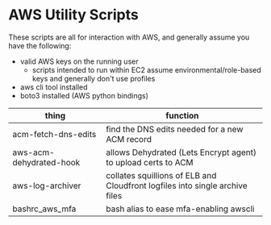 AWS Utility Scripts
==================

These scripts are all for interaction with AWS, and generally assume you have the following:
* valid AWS keys on the running user
  * scripts intended to run within EC2 assume environmental/role-based keys and generally don't use profiles
* aws cli tool installed
* boto3 installed (AWS python bindings)

| thing | function |
| --- | --- |
| acm-fetch-dns-edits     | find the DNS edits needed for a new ACM record |
| aws-acm-dehydrated-hook | allows Dehydrated (Lets Encrypt agent) to upload certs to ACM |
| aws-log-archiver        | collates squillions of ELB and Cloudfront logfiles into single archive files |
| bashrc_aws_mfa          | bash alias to ease mfa-enabling awscli |

